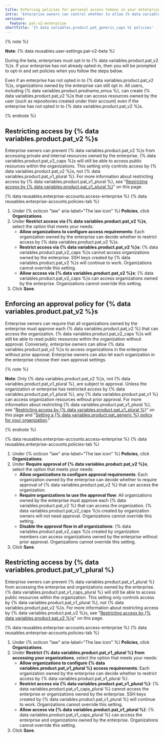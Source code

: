 ```yaml
---
title: Enforcing policies for personal access tokens in your enterprise
intro: 'Enterprise owners can control whether to allow {% data variables.product.pat_v2 %}s and {% data variables.product.pat_v1_plural %}, and can require approval for {% data variables.product.pat_v2 %}s.'
versions:
  feature: pat-v2-enterprise
shortTitle: '{% data variables.product.pat_generic_caps %} policies'
---
```


{% note %}

**Note**: {% data reusables.user-settings.pat-v2-beta %}

During the beta, enterprises must opt in to {% data variables.product.pat_v2 %}s. If your enterprise has not already opted-in, then you will be prompted to opt-in and set policies when you follow the steps below.

Even if an enterprise has not opted in to {% data variables.product.pat_v2 %}s, organizations owned by the enterprise can still opt in. All users, including {% data variables.product.prodname_emus %}, can create {% data variables.product.pat_v2 %}s that can access resources owned by the user (such as repositories created under their account) even if the enterprise has not opted in to {% data variables.product.pat_v2 %}s.

{% endnote %}

## Restricting access by {% data variables.product.pat_v2 %}s

Enterprise owners can prevent {% data variables.product.pat_v2 %}s from accessing private and internal resources owned by the enterprise. {% data variables.product.pat_v2_caps %}s will still be able to access public resources within the organizations. This setting only controls access by {% data variables.product.pat_v2 %}s, not {% data variables.product.pat_v1_plural %}. For more information about restricting access by {% data variables.product.pat_v1_plural %}, see "[Restricting access by {% data variables.product.pat_v1_plural %}](#restricting-access-by-personal-access-tokens-classic)" on this page.

{% data reusables.enterprise-accounts.access-enterprise %}
{% data reusables.enterprise-accounts.policies-tab %}
1. Under {% octicon "law" aria-label="The law icon" %} **Policies**, click **Organizations**.
1. Under **Restrict access via {% data variables.product.pat_v2 %}s**, select the option that meets your needs:
   - **Allow organizations to configure access requirements**: Each organization owned by the enterprise can decide whether to restrict access by {% data variables.product.pat_v2 %}s.
   - **Restrict access via {% data variables.product.pat_v2 %}s**: {% data variables.product.pat_v2_caps %}s cannot access organizations owned by the enterprise. SSH keys created by {% data variables.product.pat_v2 %}s will continue to work. Organizations cannot override this setting.
   - **Allow access via {% data variables.product.pat_v2 %}s**: {% data variables.product.pat_v2_caps %}s can access organizations owned by the enterprise. Organizations cannot override this setting.
1. Click **Save**.

## Enforcing an approval policy for {% data variables.product.pat_v2 %}s

Enterprise owners can require that all organizations owned by the enterprise must approve each {% data variables.product.pat_v2 %} that can access the organization. {% data variables.product.pat_v2_caps %}s will still be able to read public resources within the organization without approval. Conversely, enterprise owners can allow {% data variables.product.pat_v2 %}s to access organizations in the enterprise without prior approval. Enterprise owners can also let each organization in the enterprise choose their own approval settings.

{% note %}

**Note**: Only {% data variables.product.pat_v2 %}s, not {% data variables.product.pat_v1_plural %}, are subject to approval. Unless the organization or enterprise has restricted access by {% data variables.product.pat_v1_plural %}, any {% data variables.product.pat_v1 %} can access organization resources without prior approval. For more information about restricting {% data variables.product.pat_v1_plural %}, see "[Restricting access by {% data variables.product.pat_v1_plural %}](#restricting-access-by-personal-access-tokens-classic)" on this page and "[Setting a {% data variables.product.pat_generic %} policy for your organization](/organizations/managing-programmatic-access-to-your-organization/setting-a-personal-access-token-policy-for-your-organization)."

{% endnote %}

{% data reusables.enterprise-accounts.access-enterprise %}
{% data reusables.enterprise-accounts.policies-tab %}
1. Under {% octicon "law" aria-label="The law icon" %} **Policies**, click **Organizations**.
1. Under **Require approval of {% data variables.product.pat_v2 %}s**, select the option that meets your needs:
   - **Allow organizations to configure approval requirements**: Each organization owned by the enterprise can decide whether to require approval of {% data variables.product.pat_v2 %} that can access the organization.
   - **Require organizations to use the approval flow**: All organizations owned by the enterprise must approve each {% data variables.product.pat_v2 %} that can access the organization. {% data variables.product.pat_v2_caps %}s created by organization owners will not need approval. Organizations cannot override this setting.
   - **Disable the approval flow in all organizations**: {% data variables.product.pat_v2_caps %}s created by organization members can access organizations owned by the enterprise without prior approval. Organizations cannot override this setting.
1. Click **Save**.

## Restricting access by {% data variables.product.pat_v1_plural %}

Enterprise owners can prevent {% data variables.product.pat_v1_plural %} from accessing the enterprise and organizations owned by the enterprise. {% data variables.product.pat_v1_caps_plural %} will still be able to access public resources within the organization. This setting only controls access by {% data variables.product.pat_v1_plural %}, not {% data variables.product.pat_v2 %}s. For more information about restricting access by {% data variables.product.pat_v2 %}s, see "[Restricting access by {% data variables.product.pat_v2 %}s](#restricting-access-by-fine-grained-personal-access-tokens)" on this page.

{% data reusables.enterprise-accounts.access-enterprise %}
{% data reusables.enterprise-accounts.policies-tab %}
1. Under {% octicon "law" aria-label="The law icon" %} **Policies**, click **Organizations**.
1. Under **Restrict {% data variables.product.pat_v1_plural %} from accessing your organizations**, select the option that meets your needs:
   - **Allow organizations to configure {% data variables.product.pat_v1_plural %} access requirements**: Each organization owned by the enterprise can decide whether to restrict access by {% data variables.product.pat_v1_plural %}.
   - **Restrict access via {% data variables.product.pat_v1_plural %}**: {% data variables.product.pat_v1_caps_plural %} cannot access the enterprise or organizations owned by the enterprise. SSH keys created by {% data variables.product.pat_v1_plural %} will continue to work. Organizations cannot override this setting.
   - **Allow access via {% data variables.product.pat_v1_plural %}**: {% data variables.product.pat_v1_caps_plural %} can access the enterprise and organizations owned by the enterprise. Organizations cannot override this setting.
1. Click **Save**.
